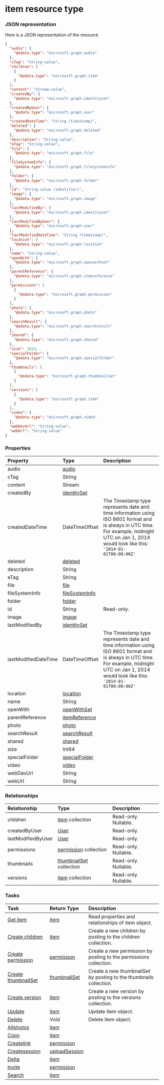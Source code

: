 # item resource type



### JSON representation

Here is a JSON representation of the resource

<!-- {
  "blockType": "resource",
  "optionalProperties": [
    "children",
    "createdByUser",
    "lastModifiedByUser",
    "permissions",
    "thumbnails",
    "versions"
  ],
  "@odata.type": "microsoft.graph.item"
}-->

```json
{
  "audio": {
    "@odata.type": "microsoft.graph.audio"
  },
  "cTag": "String-value",
  "children": [
    {
      "@odata.type": "microsoft.graph.item"
    }
  ],
  "content": "Stream-value",
  "createdBy": {
    "@odata.type": "microsoft.graph.identityset"
  },
  "createdByUser": {
    "@odata.type": "microsoft.graph.user"
  },
  "createdDateTime": "String (timestamp)",
  "deleted": {
    "@odata.type": "microsoft.graph.deleted"
  },
  "description": "String-value",
  "eTag": "String-value",
  "file": {
    "@odata.type": "microsoft.graph.file"
  },
  "fileSystemInfo": {
    "@odata.type": "microsoft.graph.filesysteminfo"
  },
  "folder": {
    "@odata.type": "microsoft.graph.folder"
  },
  "id": "String-value (identifier)",
  "image": {
    "@odata.type": "microsoft.graph.image"
  },
  "lastModifiedBy": {
    "@odata.type": "microsoft.graph.identityset"
  },
  "lastModifiedByUser": {
    "@odata.type": "microsoft.graph.user"
  },
  "lastModifiedDateTime": "String (timestamp)",
  "location": {
    "@odata.type": "microsoft.graph.location"
  },
  "name": "String-value",
  "openWith": {
    "@odata.type": "microsoft.graph.openwithset"
  },
  "parentReference": {
    "@odata.type": "microsoft.graph.itemreference"
  },
  "permissions": [
    {
      "@odata.type": "microsoft.graph.permission"
    }
  ],
  "photo": {
    "@odata.type": "microsoft.graph.photo"
  },
  "searchResult": {
    "@odata.type": "microsoft.graph.searchresult"
  },
  "shared": {
    "@odata.type": "microsoft.graph.shared"
  },
  "size": 1024,
  "specialFolder": {
    "@odata.type": "microsoft.graph.specialfolder"
  },
  "thumbnails": [
    {
      "@odata.type": "microsoft.graph.thumbnailset"
    }
  ],
  "versions": [
    {
      "@odata.type": "microsoft.graph.item"
    }
  ],
  "video": {
    "@odata.type": "microsoft.graph.video"
  },
  "webDavUrl": "String-value",
  "webUrl": "String-value"
}

```
### Properties
| Property	   | Type	|Description|
|:---------------|:--------|:----------|
|audio|[audio](audio.md)||
|cTag|String||
|content|Stream||
|createdBy|[identitySet](identityset.md)||
|createdDateTime|DateTimeOffset|The Timestamp type represents date and time information using ISO 8601 format and is always in UTC time. For example, midnight UTC on Jan 1, 2014 would look like this: `'2014-01-01T00:00:00Z'`|
|deleted|[deleted](deleted.md)||
|description|String||
|eTag|String||
|file|[file](file.md)||
|fileSystemInfo|[fileSystemInfo](filesysteminfo.md)||
|folder|[folder](folder.md)||
|id|String| Read-only.|
|image|[image](image.md)||
|lastModifiedBy|[identitySet](identityset.md)||
|lastModifiedDateTime|DateTimeOffset|The Timestamp type represents date and time information using ISO 8601 format and is always in UTC time. For example, midnight UTC on Jan 1, 2014 would look like this: `'2014-01-01T00:00:00Z'`|
|location|[location](location.md)||
|name|String||
|openWith|[openWithSet](openwithset.md)||
|parentReference|[itemReference](itemreference.md)||
|photo|[photo](photo.md)||
|searchResult|[searchResult](searchresult.md)||
|shared|[shared](shared.md)||
|size|Int64||
|specialFolder|[specialFolder](specialfolder.md)||
|video|[video](video.md)||
|webDavUrl|String||
|webUrl|String||

### Relationships
| Relationship | Type	|Description|
|:---------------|:--------|:----------|
|children|[item](item.md) collection| Read-only. Nullable.|
|createdByUser|[User](user.md)| Read-only.|
|lastModifiedByUser|[User](user.md)| Read-only.|
|permissions|[permission](permission.md) collection| Read-only. Nullable.|
|thumbnails|[thumbnailSet](thumbnailset.md) collection| Read-only. Nullable.|
|versions|[item](item.md) collection| Read-only. Nullable.|

### Tasks

| Task		   | Return Type	|Description|
|:---------------|:--------|:----------|
|[Get item](../api/item_get.md) | [item](item.md) |Read properties and relationships of item object.|
|[Create children](../api/item_post_children.md) |[item](item.md)| Create a new children by posting to the children collection.|
|[Create permission](../api/item_post_permissions.md) |[permission](permission.md)| Create a new permission by posting to the permissions collection.|
|[Create thumbnailSet](../api/item_post_thumbnails.md) |[thumbnailSet](thumbnailset.md)| Create a new thumbnailSet by posting to the thumbnails collection.|
|[Create version](../api/item_post_versions.md) |[item](item.md)| Create a new version by posting to the versions collection.|
|[Update](../api/item_update.md) | [item](item.md)	|Update item object. |
|[Delete](../api/item_delete.md) | Void	|Delete item object. |
|[Allphotos](../api/item_allphotos.md)|[item](item.md)||
|[Copy](../api/item_copy.md)|[item](item.md)||
|[Createlink](../api/item_createlink.md)|[permission](permission.md)||
|[Createsession](../api/item_createsession.md)|[uploadSession](uploadsession.md)||
|[Delta](../api/item_delta.md)|[item](item.md)||
|[Invite](../api/item_invite.md)|[permission](permission.md)||
|[Search](../api/item_search.md)|[item](item.md)||

<!-- uuid: 34bf1fb3-11ea-4c03-aa1b-8bf43471ce0c
2015-10-19 08:55:35 UTC -->
<!-- {
  "type": "#page.annotation",
  "description": "item resource",
  "keywords": "",
  "section": "documentation",
  "tocPath": ""
}-->
